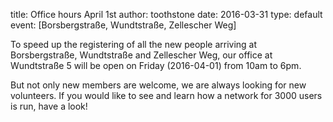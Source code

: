 title: Office hours April 1st
author: toothstone
date: 2016-03-31
type: default
event: [Borsbergstraße, Wundtstraße, Zellescher Weg]

To speed up the registering of all the new people arriving at Borsbergstraße, Wundtstraße and Zellescher Weg, our office at Wundtstraße 5 will be open on Friday
(2016-04-01) from 10am to 6pm.

But not only new members are welcome, we are always looking for new volunteers. If you would like to see and learn how a network for 3000 users is run, have a look!

